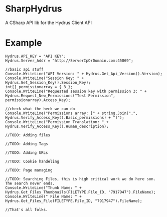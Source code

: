 # SharpHydrus
A CSharp API lib for the Hydrus Client API


# Example
	Hydrus.API_KEY = "API KEY";
	Hydrus.Server_Addr = "http://ServerIpOrDomain.com:45869";
	
	//basic api stuff
	Console.WriteLine("API Version: " + Hydrus.Get_Api_Version().Version);
	Console.WriteLine("Session Key: " + Hydrus.Get_Session_Key().Session_Key);
	int[] permissionarray = { 3 };
	Console.WriteLine("Requested session key with permission 3: " + Hydrus.Request_New_Permissions("Test Permission", permissionarray).Access_Key);

	//check what the heck we can do
	Console.WriteLine("Permissions array: [" + string.Join(",", Hydrus.Verify_Access_Key().Basic_permissions) + "]");
	Console.WriteLine("Permission Translation: " + Hydrus.Verify_Access_Key().Human_description);

	//TODO: Adding files 

	//TODO: Adding Tags 

	//TODO: Adding URLs 

	//TODO: Cookie handeling

	//TODO: Page managing

	//TODO: Searching Files, this is high critical work we do here son. The search never ends.
	Console.WriteLine("Thumb Name: " + Hydrus.Get_Files_Thumbnails(FILETYPE.File_ID, "7917947").FileName);
	Console.WriteLine(" File Name: " + Hydrus.Get_Files_File(FILETYPE.File_ID, "7917947").FileName);

	//That's all folks.
